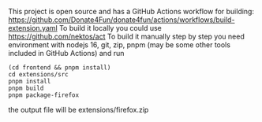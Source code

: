 This project is open source and has a GitHub Actions workflow for building: https://github.com/Donate4Fun/donate4fun/actions/workflows/build-extension.yaml
To build it locally you could use https://github.com/nektos/act
To build it manually step by step you need environment with nodejs 16, git, zip, pnpm (may be some other tools included in GitHub Actions) and run

```
(cd frontend && pnpm install)
cd extensions/src
pnpm install
pnpm build
pnpm package-firefox
```

the output file will be extensions/firefox.zip
